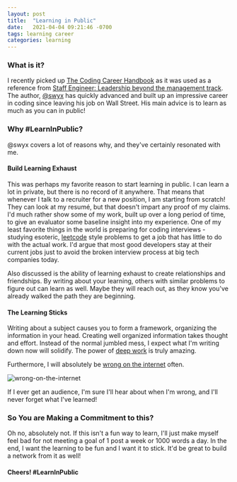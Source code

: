 ```yaml
---
layout: post
title:  "Learning in Public"
date:   2021-04-04 09:21:46 -0700
tags: learning career
categories: learning
---
```


### What is it?

I recently picked up [The Coding Career Handbook](https://www.learninpublic.org/) as it was used as a reference from [Staff Engineer: Leadership beyond the management track](https://amzn.to/31NCzQJ). The author, [@swyx](https://twitter.com/swyx) has quickly advanced and built up an impressive career in coding since leaving his job on Wall Street. His main advice is to learn as much as you can in public!

### Why #LearnInPublic?

@swyx covers a lot of reasons why, and they've certainly resonated with me.

#### Build Learning Exhaust

This was perhaps my favorite reason to start learning in public. I can learn a lot in private, but there is no record of it anywhere. That means that whenever I talk to a recruiter for a new position, I am starting from scratch! They can look at my resumé, but that doesn't impart any proof of my claims. I'd much rather show some of my work, built up over a long period of time, to give an evaluator some baseline insight into my experience. One of my least favorite things in the world is preparing for coding interviews - studying esoteric, [leetcode](https://leetcode.com/) style problems to get a job that has little to do with the actual work. I'd argue that most good developers stay at their current jobs just to avoid the broken interview process at big tech companies today.

Also discussed is the ability of learning exhaust to create relationships and friendships. By writing about your learning, others with similar problems to figure out can learn as well. Maybe they will reach out, as they know you've already walked the path they are beginning.

#### The Learning Sticks

Writing about a subject causes you to form a framework, organizing the information in your head. Creating well organized information takes thought and effort. Instead of the normal jumbled mess, I expect what I'm writing down now will solidify. The power of [deep work](https://amzn.to/3rOYOjZ) is truly amazing. 

Furthermore, I will absolutely be [wrong on the internet](https://xkcd.com/386/) often.

![wrong-on-the-internet](https://imgs.xkcd.com/comics/duty_calls.png)

If I ever get an audience, I'm sure I'll hear about when I'm wrong, and I'll never forget what I've learned!

### So You are Making a Commitment to this?

Oh no, absolutely not. If this isn't a fun way to learn, I'll just make myself feel bad for not meeting a goal of 1 post a week or 1000 words a day. In the end, I want the learning to be fun and I want it to stick. It'd be great to build a network from it as well!

#### Cheers! #LearnInPublic